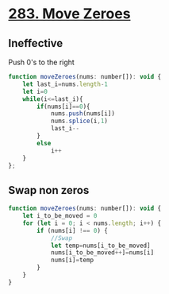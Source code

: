 # [283. Move Zeroes](https://leetcode.com/problems/move-zeroes/)

## Ineffective
Push 0's to the right
~~~javascript
function moveZeroes(nums: number[]): void {
    let last_i=nums.length-1
    let i=0
    while(i<=last_i){
        if(nums[i]==0){
            nums.push(nums[i])
            nums.splice(i,1)
            last_i--
        }
        else
            i++
    }
};
~~~

## Swap non zeros
~~~javascript
function moveZeroes(nums: number[]): void {
    let i_to_be_moved = 0
    for (let i = 0; i < nums.length; i++) {
        if (nums[i] !== 0) {
            //Swap
            let temp=nums[i_to_be_moved]
            nums[i_to_be_moved++]=nums[i]
            nums[i]=temp
        }
    }
}
~~~
